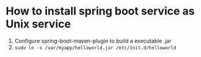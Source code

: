 # How to install spring boot service as Unix service

1. Configure spring-boot-maven-plugin to build a executable .jar
2. `sudo ln -s /var/myapp/helloworld.jar /etc/init.d/helloworld`